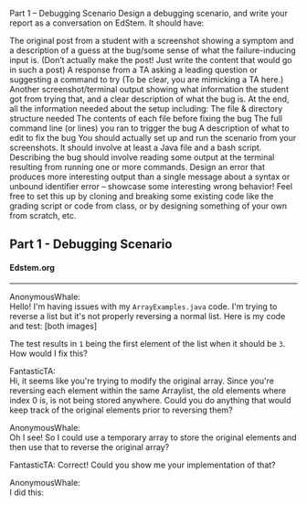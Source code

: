 Part 1 – Debugging Scenario
Design a debugging scenario, and write your report as a conversation on EdStem. It should have:

The original post from a student with a screenshot showing a symptom and a description of a guess at the bug/some sense of what the failure-inducing input is. (Don’t actually make the post! Just write the content that would go in such a post)
A response from a TA asking a leading question or suggesting a command to try (To be clear, you are mimicking a TA here.)
Another screenshot/terminal output showing what information the student got from trying that, and a clear description of what the bug is.
At the end, all the information needed about the setup including:
The file & directory structure needed
The contents of each file before fixing the bug
The full command line (or lines) you ran to trigger the bug
A description of what to edit to fix the bug
You should actually set up and run the scenario from your screenshots. It should involve at least a Java file and a bash script. Describing the bug should involve reading some output at the terminal resulting from running one or more commands. Design an error that produces more interesting output than a single message about a syntax or unbound identifier error – showcase some interesting wrong behavior! Feel free to set this up by cloning and breaking some existing code like the grading script or code from class, or by designing something of your own from scratch, etc.

## Part 1 - Debugging Scenario
#### Edstem.org  
***	 
AnonymousWhale:  
Hello! I'm having issues with my `ArrayExamples.java` code. I'm trying to reverse a list but it's not properly reversing a normal list. Here is my code and test:
[both images]  

The test results in `1` being the first element of the list when it should be `3`. How would I fix this?  
  
FantasticTA:  
Hi, it seems like you're trying to modify the original array. Since you're reversing each element within the same Arraylist, the old elements where index 0 is, is not being stored anywhere. Could you do anything that would keep track of the original elements prior to reversing them?  
  
AnonymousWhale:  
Oh I see! So I could use a temporary array to store the original elements and then use that to reverse the original array?  
  
FantasticTA: Correct! Could you show me your implementation of that?  
  
AnonymousWhale:  
I did this: 
